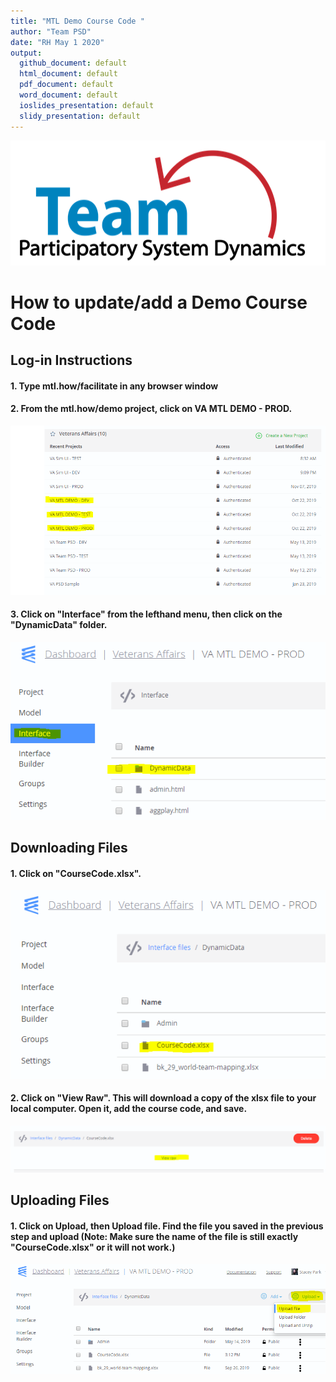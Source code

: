 ```yaml
---
title: "MTL Demo Course Code "
author: "Team PSD"
date: "RH May 1 2020"
output: 
  github_document: default
  html_document: default
  pdf_document: default
  word_document: default
  ioslides_presentation: default
  slidy_presentation: default
---
```


<img src = "https://github.com/lzim/teampsd/blob/teampsd_style/teampsd_logo/team_psd_logo_sm.png"
     height = "200" width = "600">  

# How to update/add a Demo Course Code


## Log-in Instructions
#### 1. Type mtl.how/facilitate in any browser window
#### 2. From the mtl.how/demo project, click on VA MTL DEMO - PROD.  
![](https://github.com/lzim/teampsd/blob/master/resources/cheatsheets/mtl_how_demo_admin/demo_epicenter_home.PNG)
#### 3. Click on "Interface" from the lefthand menu, then click on the "DynamicData" folder.  
![](https://github.com/lzim/teampsd/blob/master/resources/cheatsheets/mtl_how_demo_admin/demo_interface_dynamic_data.PNG)


## Downloading Files
#### 1. Click on "CourseCode.xlsx".  
![](https://github.com/lzim/teampsd/blob/master/resources/cheatsheets/mtl_how_demo_admin/demo_course_code.PNG)
#### 2. Click on "View Raw". This will download a copy of the xlsx file to your local computer. Open it, add the course code, and save.
![](https://github.com/lzim/teampsd/blob/master/resources/cheatsheets/mtl_how_demo_admin/demo_course_code_view_raw.PNG)

## Uploading Files
#### 1. Click on Upload, then Upload file. Find the file you saved in the previous step and upload (**Note: Make sure the name of the file is still exactly "CourseCode.xlsx" or it will not work.**)
![](https://github.com/lzim/teampsd/blob/master/resources/cheatsheets/mtl_how_demo_admin/demo_upload_file.PNG)







